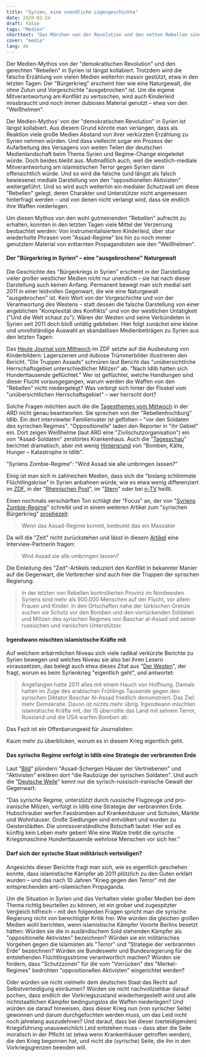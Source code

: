 ```yaml
---
title: "Syrien, eine unendliche Lügengeschichte"
date: 2020-02-24
draft: false
tags: "Medien"
shorttext: "Das Märchen von der Revolution und den netten Rebellen sind längst eine zerbrochene Illusion und doch erzählen Medien es weiter."
cover: "media"
lang: de
---
```


Der Medien-Mythos von der "demokratischen Revolution" und den gerechten "Rebellen" in Syrien ist längst kollabiert. Trotzdem wird die falsche Erzählung von vielen Medien weiterhin massiv gestützt, etwa in den letzten Tagen: Der "Bürgerkrieg" erscheint hier wie eine Naturgewalt, die ohne Zutun und Vorgeschichte "ausgebrochen" ist. Um die eigene Mitverantwortung am Konflikt zu vertuschen, wird auch Kinderleid missbraucht und noch immer dubioses Material genutzt – etwa von den "Weißhelmen".

Der Medien-Mythos’ von der "demokratischen Revolution" in Syrien ist längst kollabiert. Aus diesem Grund könnte man verlangen, dass als Reaktion viele große Medien Abstand von ihrer verkürzten Erzählung zu Syrien nehmen würden. Und dass vielleicht sogar ein Prozess der Aufarbeitung des Versagens von weiten Teilen der deutschen Medienlandschaft beim Thema Syrien und Regime-Change eingeleitet würde. Doch beides bleibt aus. Mutmaßlich auch, weil die westlich-mediale Mitverantwortung am islamistischen Terror gegen Syrien dann offensichtlich würde. Und so wird die falsche (und längst als falsch bewiesene) mediale Darstellung von den "oppositionellen Aktivisten" weitergeführt. Und so wird auch weiterhin ein medialer Schutzwall um diese "Rebellen" gelegt, deren Charakter und Unterstützer nicht angemessen hinterfragt werden – und von denen nicht verlangt wird, dass sie endlich ihre Waffen niederlegen.

Um diesen Mythos von den wohl gutmeinenden "Rebellen" aufrecht zu erhalten, konnten in den letzten Tagen viele Mittel der Verzerrung beobachtet werden: Von instrumentalisiertem Kinderleid, über stur wiederholte Phrasen vom "Assad-Regime" bis hin zu noch immer genutztem Material von enttarnten Propagandisten wie den "Weißhelmen".

#### Der "Bürgerkrieg in Syrien" – eine "ausgebrochene" Naturgewalt

Die Geschichte des "Bürgerkriegs in Syrien" erscheint in der Darstellung vieler großer westlicher Medien nicht nur unendlich – sie hat nach dieser Darstellung auch keinen Anfang. Permanent bewegt man sich medial seit 2011 in einer leidvollen Gegenwart, die wie eine Naturgewalt "ausgebrochen" ist. Kein Wort von der Vorgeschichte und von der Verantwortung des Westens – statt dessen die falsche Darstellung von einer angeblichen "Komplexität des Konflikts" und von der westlichen Untätigkeit ("Und die Welt schaut zu"): Wären der Westen und seine Verbündeten in Syrien seit 2011 doch bloß untätig geblieben. Hier folgt zunächst eine kleine und unvollständige Auswahl an skandalösen Medienbeiträgen zu Syrien aus den letzten Tagen:

Das [Heute Journal vom Mittwoch](https://www.zdf.de/nachrichten/heute-journal/fluechtlingsdrama-in-nordsyrien-100.html "Flüchtlingsdrama in Nordsyrien") im ZDF setzte auf die Ausbeutung von Kinderbildern: Lagerszenen und dubiose Trümmerbilder illustrieren den Bericht. "Die Truppen Assads" schnüren laut Bericht das "unübersichtliche Herrschaftsgebiet unterschiedlicher Milizen" ab. "Nach Idlib hatten sich Hunderttausende geflüchtet." Wer ist geflüchtet, welche Handlungen sind dieser Flucht vorausgegangen, warum werden die Waffen von den "Rebellen" nicht niedergelegt? Was verbirgt sich hinter der Floskel vom "unübersichtlichen Herrschaftsgebiet" – wer herrscht dort?

Solche Fragen möchten auch die die [Tagesthemen vom Mittwoch](https://www.ardmediathek.de/daserste/player/Y3JpZDovL2Rhc2Vyc3RlLmRlL3RhZ2VzdGhlbWVuLzE3YzBkNjcwLTcxMTktNDEzMi1iZmQxLTdhNjdiYzNkNmMxNw/tagesthemen "19.02.2020 Tagesthemen ∙ Das Erste") in der ARD nicht genau beantworten. Sie sprechen von der "Rebellenhochburg" Idlib. Ein dort interviewter Familienvater ist geflohen – "vor den Soldaten des syrischen Regimes". "Oppositionelle" laden den Reporter in "ihr Gebiet" ein. Dort zeigen Weißhelme (laut ARD eine "Zivilschutzorganisation") ein von "Assad-Soldaten" zerstörtes Krankenhaus. Auch die "[Tagesschau](https://www.tagesschau.de/ausland/syrien-idlib-fluechtlinge-103.html "Bomben, Kälte, Hunger - Katastrophe in Idlib")" berichtet dramatisch, aber mit wenig [Hintergrund](https://peds-ansichten.de/2020/02/syrien-ard-tagesschau-offener-brief/ "Offener Brief an den Chefredakteur von ARD-Aktuell") von "Bomben, Kälte, Hunger – Katastrophe in Idlib".

"Syriens Zombie-Regime": "Wird Assad sie alle umbringen lassen?"

Einig ist man sich in zahlreichen Medien, dass sich die "bislang schlimmste Flüchtlingskrise" in Syrien anbahnen würde, wie es etwa wenig differenziert im [ZDF](https://www.zdf.de/nachrichten/politik/syrien-fluechtlingskrise-100.html "Überfüllte Lager, Hunger, Kälte-Syrien erlebt schlimmste Flüchtlingskrise"), in der "[Rheinischen Post](https://rp-online.de/politik/ausland/syrien-schlimmste-fluechtlingskrise-seit-beginn-des-krieges_aid-49048501 "Syrien erlebt bislang schlimmste Flüchtlingskrise")", im "[Stern](https://www.stern.de/politik/deutschland/die-morgenlage--syrien-erlebt-bislang-schlimmste-fluechtlingskrise-9145716.html "Welthungerhilfe: Syrien erlebt bislang schlimmste Flüchtlingskrise")" oder bei [n-TV](https://www.n-tv.de/politik/Hungerhilfe-sieht-humanitaere-Katastrophe-article21586324.html "Hungerhilfe sieht humanitäre Katastrophe") heißt.

Einen nochmals verschärften Ton schlägt der "Focus" an, der von "[Syriens Zombie-Regime](https://www.focus.de/politik/experten/meinardus/14-tuerkische-soldaten-kamen-ums-leben-in-syriens-zombie-regime-droht-der-schlagabtausch-zwischen-putin-und-erdogan_id_11678707.html "In Syriens 'Zombie-Regime' droht der Schlagabtausch zwischen Putin und Erdogan")" schreibt und in einem weiteren Artikel zum "syrischen Bürgerkrieg" [prophezeit](https://www.focus.de/politik/ausland/wegen-buergerkrieg-schlimmste-fluechtlingskrise-wachsendes-elend-und-kaelte-ueberfordern-helfer-in-syrien_id_11683220.html "Wenn das Assad-Regime kommt, bedeutet das ein Massaker"):

> Wenn das Assad-Regime kommt, bedeutet das ein Massaker

Da will die "Zeit" nicht zurückstehen und lässt in diesem [Artikel](https://www.zeit.de/politik/ausland/2020-02/lamya-kaddor-idlib-syrien-flucht-baschar-al-assad "Wird Assad sie alle umbringen lassen?") eine Interview-Partnerin fragen:

> Wird Assad sie alle umbringen lassen?

Die Einleitung des "Zeit"-Artikels reduziert den Konflikt in bekannter Manier auf die Gegenwart, die Verbrecher sind auch hier die Truppen der syrischen Regierung:

> In der letzten von Rebellen kontrollierten Provinz im Nordwesten Syriens sind mehr als 900.000 Menschen auf der Flucht, vor allem Frauen und Kinder. In den Ortschaften nahe der türkischen Grenze suchen sie Schutz vor den Bomben und den vorrückenden Soldaten und Milizen des syrischen Regimes von Baschar al-Assad und seiner russischen und iranischen Unterstützer.

#### Irgendwann mischten islamistische Kräfte mit

Auf welchem erbärmlichen Niveau sich viele radikal verkürzte Berichte zu Syrien bewegen und welches Niveau sie also bei ihren Lesern voraussetzen, das belegt auch etwa dieses Zitat aus "[Der Westen](https://www.derwesten.de/politik/syrien-schlimmste-fluchtwelle-seit-kriegsbeginn-das-bedeutet-es-fuer-deutschland-id228468299.html "Syrien: Schlimmste Fluchtwelle seit Kriegsbeginn – das bedeutet es für Deutschland")", der fragt, worum es beim Syrienkrieg "eigentlich geht", und antwortet:

> Angefangen hatte 2011 alles mit einem Hauch von Hoffnung. Damals hatten im Zuge des arabischen Frühlings Tausende gegen den syrischen Diktator Baschar Al-Assad friedlich demonstriert. Das Ziel: mehr Demokratie. Davon ist nichts mehr übrig. Irgendwann mischten islamistische Kräfte mit, der IS überrollte das Land mit seinem Terror, Russland und die USA warfen Bomben ab.

Das Fazit ist ein Offenbarungseid für Journalisten:

Kaum mehr zu überblicken, worum es in diesem Krieg eigentlich geht.

#### Das syrische Regime verfolgt in Idlib eine Strategie der verbrannten Erde

Laut "[Bild](https://www.bild.de/politik/ausland/politik-ausland/raubzuege-in-idlib-assad-schergen-pluendern-haeuser-der-vertriebenen-68892020.bild.html "die Raubzüge der syrischen Soldaten")" plündern "Assad-Schergen Häuser der Vertriebenen" und "Aktivisten" erklären dort "die Raubzüge der syrischen Soldaten". Und auch die "[Deutsche Welle](https://www.dw.com/de/gastkommentar-moralischer-offenbarungseid-in-idlib/a-52377119 "Gastkommentar: Moralischer Offenbarungseid in Idlib")" kennt nur die syrisch-russisch-iranische Gewalt der Gegenwart:

"Das syrische Regime, unterstützt durch russische Flugzeuge und pro-iranische Milizen, verfolgt in Idlib eine Strategie der verbrannten Erde. Hubschrauber werfen Fassbomben auf Krankenhäuser und Schulen, Märkte und Wohnhäuser. Große Siedlungen sind entvölkert und wurden zu Geisterstädten. Die unmissverständliche Botschaft lautet: Hier soll es künftig kein Leben mehr geben! Wie eine Walze treibt die syrische Kriegsmaschine Hunderttausende wehrlose Menschen vor sich her."

#### Darf sich der syrische Staat militärisch verteidigen?

Angesichts dieser Berichte fragt man sich, wie es eigentlich geschehen konnte, dass islamistische Kämpfer ab 2011 plötzlich zu den Guten erklärt wurden – und das nach 10 Jahren "Krieg gegen den Terror" mit der entsprechenden anti-islamischen Propaganda.

Um die Situation in Syrien und das Verhalten vieler großer Medien bei dem Thema richtig beurteilen zu können, ist ein grober und zugespitzter Vergleich hilfreich – mit den folgenden Fragen spricht man die syrische Regierung nicht von berechtigter Kritik frei: Wie würden die gleichen großen Medien wohl berichten, wenn islamistische Kämpfer Vororte Berlins besetzt hätten: Würden sie die in ausländischem Sold stehenden Kämpfer als "oppositionelle Aktivisten" bezeichnen? Würden sie ein militärisches Vorgehen gegen die Islamisten als "Terror" und "Strategie der verbrannten Erde" bezeichnen? Würden sie Bundeswehr und Bundesregierung für die entstehenden Flüchtlingsströme verantwortlich machen? Würden sie fordern, dass "Schutzzonen" für die vom "Vorrücken" des "Merkel-Regimes" bedrohten "oppositionellen Aktivisten" eingerichtet werden?

Oder würden sie nicht vielmehr dem deutschen Staat das Recht auf Selbstverteidigung einräumen? Würden sie nicht nachvollziehbar darauf pochen, dass endlich der Vorkriegszustand wiederhergestellt wird und alle nichtstaatlichen Kämpfer bedingungslos die Waffen niederlegen? Und würden sie darauf hinweisen, dass dieser Krieg nun (von syrischer Seite) gewonnen und darum durchgefochten werden muss, um das Leid nicht noch jahrelang auszudehnen? Und darauf, dass bei dieser (verteidigenden) Kriegsführung unausweichlich Leid entstehen muss – dass aber die Seite moralisch in der Pflicht ist (etwa wenn Krankenhäuser getroffen werden), die den Krieg begonnen hat, und nicht die (syrische) Seite, die ihn in den Vorkriegsgrenzen beenden will.

